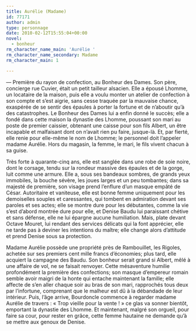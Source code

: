 ```yaml
---
title: Aurélie (Madame)
id: 77171
author: admin
type: personnage
date: 2010-02-12T15:55:04+00:00
novel:
  - bonheur
rm_character_name_main: 'Aurélie '
rm_character_name_secondary: Madame
rm_character_main: 1

---
```

— Première du rayon de confection, au Bonheur des Dames. Son père, concierge rue Cuvier, était un petit tailleur alsacien. Elle a épousé Lhomme, un locataire de la maison, puis elle a voulu monter un atelier de confection à son compte et s&rsquo;est aigrie, sans cesse traquée par la mauvaise chance, exaspérée de se sentir des épaules à porter la fortune et de n&rsquo;aboutir qu&rsquo;à des catastrophes. Le Bonheur des Dames lui a enfin donné le succès; elle a fondé dans cette maison la dynastie des Lhomme, poussant son mari au poste de premier caissier, obtenant une caisse pour son fils Albert, un être incapable et malfaisant dont on n&rsquo;avait rien pu faire, jusque-là. Et, par fierté, elle renie pour elle-même le nom de Lhomme; le personnel doit l&rsquo;appeler madame Aurélie. Hors du magasin, la femme, le mari, le fils vivent chacun à sa guise.

Très forte à quarante-cinq ans, elle est sanglée dans une robe de soie noire, dont le corsage, tendu sur la rondeur massive des épaules et de la gorge, luit comme une armure. Elle a, sous ses bandeaux sombres, de grands yeux immobiles, la bouche sévère, les joues larges et un peu tombantes; dans sa majesté de première, son visage prend l&rsquo;enflure d&rsquo;un masque empâté de César. Autoritaire et vaniteuse, elle est bonne femme uniquement pour les demoiselles souples et caressantes, qui tombent en admiration devant ses paroles et ses actes; elle se montre dure pour les débutantes, comme la vie s&rsquo;est d&rsquo;abord montrée dure pour elle, et Denise Baudu lui paraissant chétive et sans défense, elle ne lui épargne aucune humiliation. Mais, plate devant Octave Mouret, lui rendant des services délicats qui la font apprécier, elle ne tarde pas à deviner les intentions du maître; elle change alors d&rsquo;attitude et prend Denise sous sa protection.

Madame Aurélie possède une propriété près de Rambouillet, les Rigoles, achetée sur ses premiers cent mille francs d&rsquo;économies; plus tard, elle acquiert la campagne des Baudu. Son bonheur serait grand si Albert, mêlé à une affaire de vol, ne se faisait renvoyer. Cette mésaventure humilie profondément la première des confections; son masque d&rsquo;empereur romain semble avoir maigri de la honte qui entache maintenant la famille; elle affecte de s&rsquo;en aller chaque soir au bras de son mari, rapprochés tous deux par l&rsquo;infortune, comprenant que le malheur est dû à la débandade de leur intérieur. Puis, l&rsquo;âge arrive, Bourdoncle commence à regarder madame Aurélie de travers : « Trop vieille pour la vente ! » ce glas va sonner bientôt, emportant la dynastie des Lhomme. Et maintenant, malgré son orgueil, pour faire sa cour, pour rester en grâce, cette femme hautaine ne demande qu&rsquo;à se mettre aux genoux de Denise. 